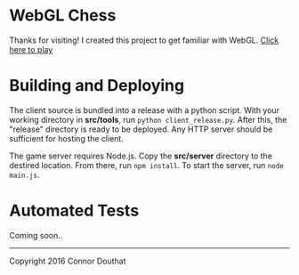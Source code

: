 # WebGL Chess
Thanks for visiting! I created this project to get familiar with WebGL. [Click here to play](http://steelcastle.biz/webgl-chess/)

Building and Deploying
===
The client source is bundled into a release with a python script. With your working directory in **src/tools**, run `python client_release.py`. After this, the "release" directory is ready to be deployed. Any HTTP server should be sufficient for hosting the client.

The game server requires Node.js. Copy the **src/server** directory to the destired location. From there, run `npm install`. To start the server, run `node main.js`.

Automated Tests
===
Coming soon..

---

Copyright 2016 Connor Douthat

